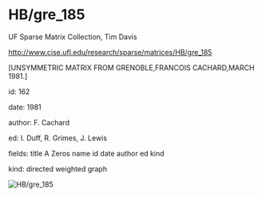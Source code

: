 # HB/gre_185

 UF Sparse Matrix Collection, Tim Davis

 http://www.cise.ufl.edu/research/sparse/matrices/HB/gre_185

 [UNSYMMETRIC MATRIX FROM GRENOBLE,FRANCOIS CACHARD,MARCH 1981.]

 id: 162

 date: 1981

 author: F. Cachard

 ed: I. Duff, R. Grimes, J. Lewis

 fields: title A Zeros name id date author ed kind

 kind: directed weighted graph

![HB/gre_185](http://yifanhu.net/GALLERY/GRAPHS/GIF_SMALL/HB@gre_185.gif)
